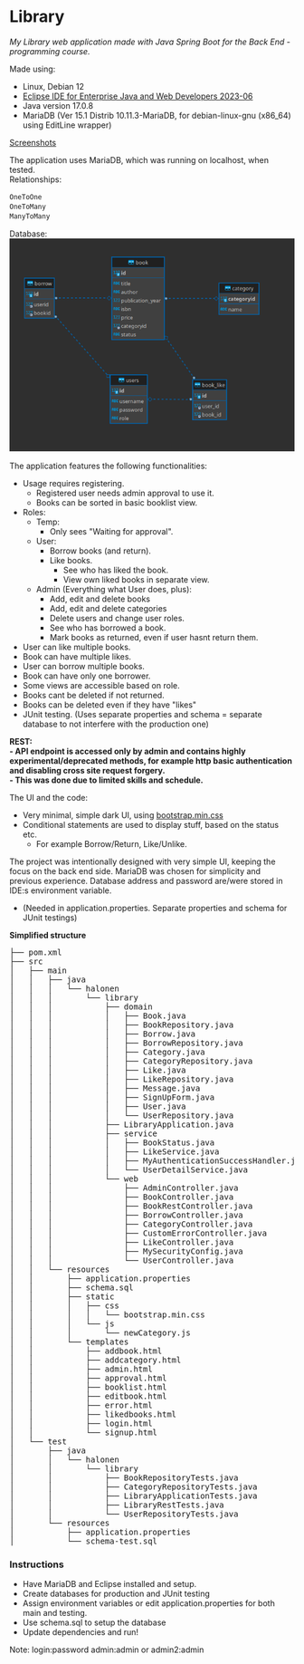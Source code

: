 # Library
*My Library web application made with Java Spring Boot for the Back End -programming course.* 

Made using:
- Linux, Debian 12
- [Eclipse IDE for Enterprise Java and Web Developers 2023-06](https://www.eclipse.org/downloads/)
- Java version 17.0.8
- MariaDB (Ver 15.1 Distrib 10.11.3-MariaDB, for debian-linux-gnu (x86_64) using  EditLine wrapper)

[Screenshots](screenshots/)

The application uses MariaDB, which was running on localhost, when tested.    
Relationships:
```bash
OneToOne
OneToMany
ManyToMany
```

Database:    
![database](database.png)

The application features the following functionalities:

-   Usage requires registering.
	- Registered user needs admin approval to use it.
	- Books can be sorted in basic booklist view.
- Roles:
	- Temp:
		- Only sees "Waiting for approval".
	- User:
		- Borrow books (and return).
		- Like books.
			- See who has liked the book.
			- View own liked books in separate view.
	- Admin (Everything what User does, plus):
		- Add, edit and delete books
		- Add, edit and delete categories
		- Delete users and change user roles.
		- See who has borrowed a book.
		- Mark books as returned, even if user hasnt return them.
- User can like multiple books.
- Book can have multiple likes.
- User can borrow multiple books.
- Book can have only one borrower.
- Some views are accessible based on role.
- Books cant be deleted if not returned.
- Books can be deleted even if they have "likes"
- JUnit testing. (Uses separate properties and schema = separate database to not interfere with the production one)

**REST:**  
**- API endpoint is accessed only by admin and contains highly experimental/deprecated methods, for example http basic authentication and disabling cross site request forgery.**   
**- This was done due to limited skills and schedule.**

The UI and the code:

- Very minimal, simple dark UI, using [bootstrap.min.css](https://getbootstrap.com/docs/4.0/getting-started/download/)
- Conditional statements are used to display stuff, based on the status etc.
	- For example Borrow/Return, Like/Unlike.

The project was intentionally designed with very simple UI, keeping the focus on the back end side.
MariaDB was chosen for simplicity and previous experience.
Database address and password are/were stored in IDE:s environment variable.   
- (Needed in application.properties. Separate properties and schema for JUnit testings)

**Simplified structure**
<pre>
├── pom.xml
├── src
│   ├── main
│   │   ├── java
│   │   │   └── halonen
│   │   │       └── library
│   │   │           ├── domain
│   │   │           │   ├── Book.java
│   │   │           │   ├── BookRepository.java
│   │   │           │   ├── Borrow.java
│   │   │           │   ├── BorrowRepository.java
│   │   │           │   ├── Category.java
│   │   │           │   ├── CategoryRepository.java
│   │   │           │   ├── Like.java
│   │   │           │   ├── LikeRepository.java
│   │   │           │   ├── Message.java
│   │   │           │   ├── SignUpForm.java
│   │   │           │   ├── User.java
│   │   │           │   └── UserRepository.java
│   │   │           ├── LibraryApplication.java
│   │   │           ├── service
│   │   │           │   ├── BookStatus.java
│   │   │           │   ├── LikeService.java
│   │   │           │   ├── MyAuthenticationSuccessHandler.java
│   │   │           │   └── UserDetailService.java
│   │   │           └── web
│   │   │               ├── AdminController.java
│   │   │               ├── BookController.java
│   │   │               ├── BookRestController.java
│   │   │               ├── BorrowController.java
│   │   │               ├── CategoryController.java
│   │   │               ├── CustomErrorController.java
│   │   │               ├── LikeController.java
│   │   │               ├── MySecurityConfig.java
│   │   │               └── UserController.java
│   │   └── resources
│   │       ├── application.properties
│   │       ├── schema.sql
│   │       ├── static
│   │       │   ├── css
│   │       │   │   └── bootstrap.min.css
│   │       │   └── js
│   │       │       └── newCategory.js
│   │       └── templates
│   │           ├── addbook.html
│   │           ├── addcategory.html
│   │           ├── admin.html
│   │           ├── approval.html
│   │           ├── booklist.html
│   │           ├── editbook.html
│   │           ├── error.html
│   │           ├── likedbooks.html
│   │           ├── login.html
│   │           └── signup.html
│   └── test
│       ├── java
│       │   └── halonen
│       │       └── library
│       │           ├── BookRepositoryTests.java
│       │           ├── CategoryRepositoryTests.java
│       │           ├── LibraryApplicationTests.java
│       │           ├── LibraryRestTests.java
│       │           └── UserRepositoryTests.java
│       └── resources
│           ├── application.properties
│           └── schema-test.sql
</pre>

### Instructions
- Have MariaDB and Eclipse installed and setup.
- Create databases for production and JUnit testing
- Assign environment variables or edit application.properties for both main and testing.
- Use schema.sql to setup the database
- Update dependencies and run!

Note: login:password admin:admin or admin2:admin
